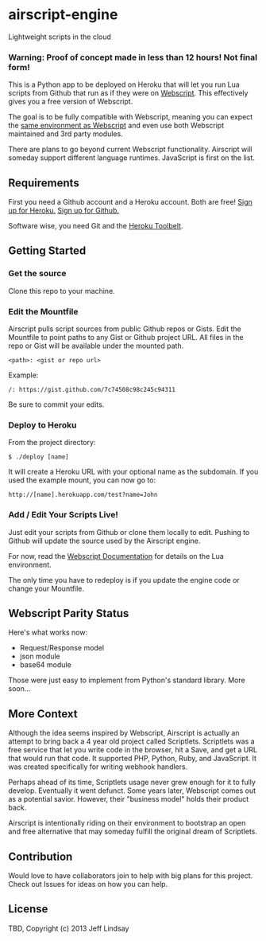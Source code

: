 # airscript-engine

Lightweight scripts in the cloud

### Warning: Proof of concept made in less than 12 hours! Not final form!

This is a Python app to be deployed on Heroku that will let you run Lua
scripts from Github that run as if they were on
[Webscript](http://webscript.io). This effectively gives you a free
version of Webscript.

The goal is to be fully compatible with Webscript, meaning you can
expect the [same environment as Webscript](https://www.webscript.io/documentation) and even use both Webscript
maintained and 3rd party modules.

There are plans to go beyond current Webscript functionality.
Airscript will someday support different language runtimes. JavaScript
is first on the list.

## Requirements

First you need a Github account and a Heroku account. Both are free! [Sign up for Heroku.](https://api.heroku.com/signup) [Sign up for Github.](https://github.com/)

Software wise, you need Git and the [Heroku Toolbelt](https://toolbelt.heroku.com/).

## Getting Started

### Get the source
Clone this repo to your machine.

### Edit the Mountfile
Airscript pulls script sources from public Github repos or Gists. Edit
the Mountfile to point paths to any Gist or Github project URL. All
files in the repo or Gist will be available under the mounted path.

    <path>: <gist or repo url>

Example:

    /: https://gist.github.com/7c74508c98c245c94311
    
Be sure to commit your edits.

### Deploy to Heroku
From the project directory:

    $ ./deploy [name]

It will create a Heroku URL with your optional name as the subdomain. If
you used the example mount, you can now go to:

    http://[name].herokuapp.com/test?name=John 

### Add / Edit Your Scripts Live!
Just edit your scripts from Github or clone them locally to edit.
Pushing to Github will update the source used by the Airscript engine.

For now, read the [Webscript Documentation](https://www.webscript.io/documentation) for details on the Lua environment.

The only time you have to redeploy is if you update the engine code or
change your Mountfile.

## Webscript Parity Status
Here's what works now:

* Request/Response model
* json module
* base64 module

Those were just easy to implement from Python's standard library. More soon...

## More Context

Although the idea seems inspired by Webscript, Airscript is actually an attempt to bring back a 4 year old project called Scriptlets. Scriptlets was a free service that let you write code in the browser, hit a Save, and get a URL that would run that code. It supported PHP, Python, Ruby, and JavaScript. It was created specifically for writing webhook handlers. 

Perhaps ahead of its time, Scriptlets usage never grew enough for it to
fully develop. Eventually it went defunct. Some years later, Webscript comes out as a potential
savior. However, their "business model" holds their product back. 

Airscript is intentionally riding on their environment to bootstrap an open and free alternative that may someday fulfill the original dream of Scriptlets.

## Contribution

Would love to have collaborators join to help with big plans for this project. Check out Issues for ideas on how you can help.

## License

TBD, Copyright (c) 2013 Jeff Lindsay

